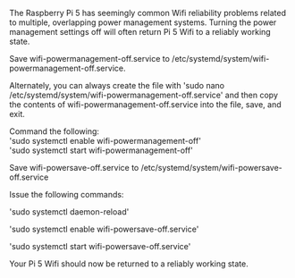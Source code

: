 The Raspberry Pi 5 has seemingly common Wifi reliability problems related to multiple, overlapping power management systems. Turning the power management settings off will often return Pi 5 Wifi to a reliably working state.

Save wifi-powermanagement-off.service to /etc/systemd/system/wifi-powermanagement-off.service.

Alternately, you can always create the file with 'sudo nano /etc/systemd/system/wifi-powermanagement-off.service' and then copy the contents of wifi-powermanagement-off.service into the file, save, and exit.

Command the following:  
'sudo systemctl enable wifi-powermanagement-off'  
'sudo systemctl start wifi-powermanagement-off'  

Save wifi-powersave-off.service to /etc/systemd/system/wifi-powersave-off.service

Issue the following commands:

'sudo systemctl daemon-reload'

'sudo systemctl enable wifi-powersave-off.service'

'sudo systemctl start wifi-powersave-off.service'

Your Pi 5 Wifi should now be returned to a reliably working state. 
